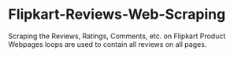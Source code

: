 # Flipkart-Reviews-Web-Scraping
Scraping the Reviews, Ratings, Comments, etc. on Flipkart Product Webpages loops are used to contain all reviews on all pages.
